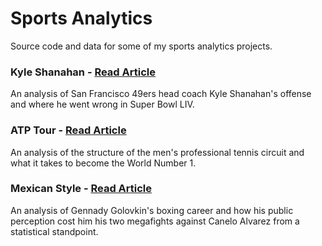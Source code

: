# Sports Analytics
Source code and data for some of my sports analytics projects. 

### Kyle Shanahan - [Read Article](https://www.bruinsportsanalytics.com/kyleshanahan)

An analysis of San Francisco 49ers head coach Kyle Shanahan's offense and where he went wrong in Super Bowl LIV.


### ATP Tour - [Read Article](https://www.bruinsportsanalytics.com/atptour)

An analysis of the structure of the men's professional tennis circuit and what it takes to become the World Number 1.


### Mexican Style - [Read Article](https://www.bruinsportsanalytics.com/mexicanstyle)

An analysis of Gennady Golovkin's boxing career and how his public perception cost him his two megafights against Canelo Alvarez from a statistical standpoint.